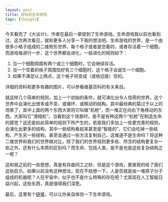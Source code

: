 ```yaml
---
layout: post
title: 好玩的生命游戏
tags: [thougts]
---
```


今天看完了《大设计》，作者在最后一章提到了生命游戏。生命游戏我以前也看到过，这次再次看见，就和更多人分享一下我的想法吧。生命游戏的世界，是一个由很多小格子组成的二维矩形世界，每个格子或者是空着的，或者存活着一个细胞，而游戏每进行一步，这个世界都会进化，一般进化的规则如下：

1. 当一个细胞周围有两个或三个细胞时，它会继续存活。
2. 当一个空着的格子周围恰好有三个细胞时，这个格子会诞生一个细胞。
3. 如果不满足以上两点，这个格子将变成（或依旧是）空的。

详细的资料和更多有趣的图片，可以参看维基百科的有关条目。

就这样几个简单的规则，加上一个初始的条件，就可演化出令人惊奇的世界。这个世界中会演化出很多或不变、或循环、或移动的结构。其中最经典的莫过于以上的场景了，其中上面的两个东西大家将它叫做“机枪”，而一堆正在向右下角移动的东西，大家叫它“滑翔机”。当看到这个场景时，是不是有种这两个“机枪”在制造生命的感觉？这还是如此简单的规则下所产生的，若是我们多加上一些更完善的规则，会演化出更多的结构，其中一些结构看起来甚至是“智能的”，它们会吃掉一些结构，产生另一些结构，甚至会通过一些方法复制自己，这难道不是生命吗？将这种二维世界和我们的世界做对比，除了我们的世界规则更多些、所含的结构更复杂一些之外，还有什么本质的区别吗？而生命、包括人类，是不是也是这些复杂结构之一呢？

这和我之前的一些思想，真是有异曲同工之妙，但是这个游戏，更直观的给了我们这些启示。如果以前没有这种想法，现在不妨想一下，人是否就是由一堆原子分子组成的机器呢？人在宇宙中，似乎也不是什么特殊的存在吧？尤其现在人工智能日益兴起，这些东西，真是值得我们深思。

最后，这里有个[链接](http://web.archive.org/web/20120529021401/http://www.bitstorm.org/gameoflife/)，可以让你亲自体验一下生命游戏。
